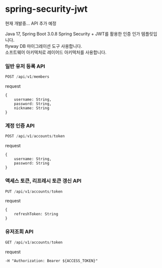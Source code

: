 # spring-security-jwt

현재 개발중... API 추가 예정

Java 17, Spring Boot 3.0.8
Spring Security + JWT를 활용한 인증 인가 템플릿입니다.  
flyway DB 마이그레이션 도구 사용합니다.  
소프트웨어 아키텍처로 레이어드 아키텍처를 사용합니다.  


### 일반 유저 등록 API  
```java  
POST /api/v1/members   
```

request
```  
{
    username: String,
    password: String,
    nickname: String
}
```

### 계정 인증 API
```java
POST /api/v1/accounts/token
```

request
```  
{
    username: String,
    password: String
}
```


### 액세스 토큰, 리프레시 토큰 갱신 API
```java
PUT /api/v1/accounts/token
```

request
```  
{
    refreshToken: String
}
```


### 유저조회 API
```java
GET /api/v1/accounts/token
```

request
```  
-H "Authorization: Bearer ${ACCESS_TOKEN}"
```
